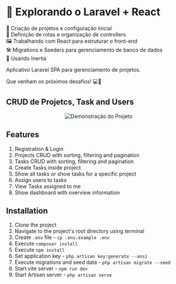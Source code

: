 # 🚀 Explorando o Laravel + React


📂 Criação de projetos e configuração inicial  
🚏 Definição de rotas e organização de controllers  
🖼️ Trabalhando com React para estruturar o front-end  
🛠️ Migrations e Seeders para gerenciamento de banco de dados  
💾 Usando Inertia

Aplicativo Laravel SPA para gerenciamento de projetos.

Que venham os próximos desafios! 💻🌟

## CRUD de Projetcs, Task and Users

<div align="center">
  <img src="public/assets/gif.gif" alt="Demonstração do Projeto">
</div>


## Features
1. Registration & Login
2. Projects CRUD with sorting, filtering and pagination
3. Tasks CRUD with sorting, filtering and pagination
4. Create Tasks inside project
5. Show all tasks or show tasks for a specific project
6. Assign users to tasks
7. View Tasks assigned to me
8. Show dashboard with overview information

## Installation
1. Clone the project
2. Navigate to the project's root directory using terminal
3. Create `.env` file - `cp .env.example .env`
4. Execute `composer install`
5. Execute `npm install`
6. Set application key - `php artisan key:generate --ansi`
7. Execute migrations and seed data - `php artisan migrate --seed`
8. Start vite server - `npm run dev`
9. Start Artisan server - `php artisan serve`


